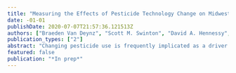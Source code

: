 ```yaml
---
title: "Measuring the Effects of Pesticide Technology Change on Midwestern Butterfly Populations"
date: -01-01
publishDate: 2020-07-07T21:57:36.121513Z
authors: ["Braeden Van Deynz", "Scott M. Swinton", "David A. Hennessy", "Leslie Ries"]
publication_types: ["2"]
abstract: "Changing pesticide use is frequently implicated as a driver of declines in butterfly abundance. Existing empirical evidence of linkages between pesticide use and butterfly abundance is limited to studies that fail to account for the full suite of pesticides used by farmers, which fail to account for the effects of substitute pesticides. In this paper, we bring together data on the use of the six principal pesticide groups on corn and soybean fields and butterfly abundance data to create a unique county-level panel dataset spanning the 60 counties in the American Midwest over 17 years. We estimate count data models of total butterfly abundance and the abundance of three important species to measure the effects of each pesticide group. We find that neonicotinoids, a group of systemic insecticides applied to corn and soybean seeds before planting, have a strong negative association with total butterfly abundance and two of our three indicator species. Further, we find a positive association between the planting Bacillus thuringiensis (Bt) traited corn seeds and butterfly abundance, though only in counties with large areas of cropland where interaction between butterflies and affected cropland is likely. We estimate that farmers’ changes in pesticide use since 1998 has accounted for a 9% decrease in overall butterfly abundance in the median county in our sample, driven by a shift towards neonicotinoid seed treatments since the mid-2000s."
featured: false
publication: "*In prep*"
---
```


